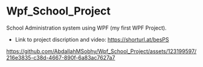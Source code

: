 # Wpf_School_Project
School Administration system using WPF (my first WPF Project).
- Link to project discription and video: https://shorturl.at/besPS

https://github.com/AbdallahMSobhy/Wpf_School_Project/assets/123199597/216e3835-c38d-4667-890f-6a83ac7627a7

